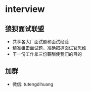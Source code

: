 # interview

## 狼狈面试联盟
- 共享各大厂面试题和面试经验
- 精准狙击面试题，准确把握面试官思维
- 干一份工作拿三份薪酬使我们的目的

## 加群
- 微信: tutengdihuang

